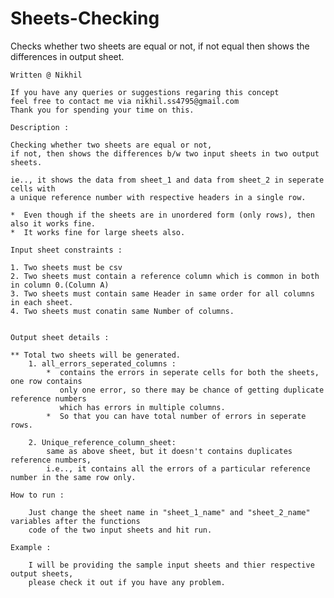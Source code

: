 # Sheets-Checking
Checks whether two sheets are equal or not, if not equal then shows the differences in output sheet.

    Written @ Nikhil

    If you have any queries or suggestions regaring this concept
    feel free to contact me via nikhil.ss4795@gmail.com
    Thank you for spending your time on this.
    
    Description :
    
    Checking whether two sheets are equal or not,
    if not, then shows the differences b/w two input sheets in two output sheets.

    ie.., it shows the data from sheet_1 and data from sheet_2 in seperate cells with
    a unique reference number with respective headers in a single row.

    *  Even though if the sheets are in unordered form (only rows), then also it works fine.
    *  It works fine for large sheets also.

    Input sheet constraints :

    1. Two sheets must be csv
    2. Two sheets must contain a reference column which is common in both in column 0.(Column A)
    3. Two sheets must contain same Header in same order for all columns in each sheet.
    4. Two sheets must conatin same Number of columns.
    

    Output sheet details :

    ** Total two sheets will be generated.
        1. all_errors_seperated_columns :
            *  contains the errors in seperate cells for both the sheets, one row contains
               only one error, so there may be chance of getting duplicate reference numbers
               which has errors in multiple columns.
            *  So that you can have total number of errors in seperate rows.
            
        2. Unique_reference_column_sheet:
            same as above sheet, but it doesn't contains duplicates reference numbers,
            i.e.., it contains all the errors of a particular reference number in the same row only.

    How to run :
    
        Just change the sheet name in "sheet_1_name" and "sheet_2_name" variables after the functions
        code of the two input sheets and hit run.

    Example :

        I will be providing the sample input sheets and thier respective output sheets,
        please check it out if you have any problem.
